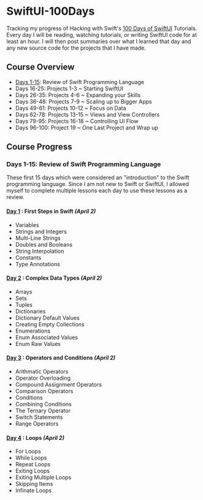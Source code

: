 # SwiftUI-100Days
Tracking my progress of Hacking with Swift's [100 Days of SwiftUI](https://www.hackingwithswift.com/100/swiftui) Tutorials. Every day I will be reading, watching tutorials, or writing SwiftUI code for at least an hour. I will then post summaries over what I learned that day and any new source code for the projects that I have made.

## Course Overview
- [Days 1-15](#days-1-15-review-of-swift-programming-language): Review of Swift Programming Language
- Days 16-25: Projects 1-3 ~ Starting SwiftUI
- Days 26-35: Projects 4-6 ~ Expanding your Skills
- Days 36-48: Projects 7-9 ~ Scaling up to Bigger Apps
- Days 49-61: Projects 10-12 ~ Focus on Data
- Days 62-78: Projects 13-15 ~ Views and View Controllers
- Days 79-95: Projects 16-18 ~ Controlling UI Flow
- Days 96-100: Project 19 ~ One Last Project and Wrap up

## Course Progress
### Days 1-15: Review of Swift Programming Language
These first 15 days which were considered an "introduction" to the Swift programming language. Since I am not new to Swift or SwiftUI, I allowed myself to complete multiple lessons each day to use these lessons as a review.

#### [Day 1](https://www.hackingwithswift.com/100/swiftui/1)  : First Steps in Swift *(April 2)*
* Variables
* Strings and Integers
* Multi-Line Strings
* Doubles and Booleans
* String Interpolation
* Constants
* Type Annotations

#### [Day 2](https://www.hackingwithswift.com/100/swiftui/2)  : Complex Data Types *(April 2)*
* Arrays
* Sets
* Tuples
* Dictionaries
* Dictionary Default Values
* Creating Empty Collections
* Enumerations
* Enum Associated Values
* Enum Raw Values

#### [Day 3](https://www.hackingwithswift.com/100/swiftui/3)  : Operators and Conditions *(April 2)*
* Arithmatic Operators
* Operator Overloading
* Compound Assignment Operators
* Comparison Operators
* Conditions
* Combining Conditions
* The Ternary Operator
* Switch Statements
* Range Operators

#### [Day 4](https://www.hackingwithswift.com/100/swiftui/4)  : Loops *(April 2)*
* For Loops
* While Loops
* Repeat Loops
* Exiting Loops
* Exiting Multiple Loops
* Skipping Items
* Infinate Loops
